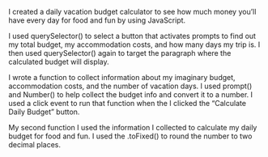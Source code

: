 I created a daily vacation budget calculator to see how much money you’ll have every day for food and fun by using JavaScript.

I used querySelector() to select a button that activates prompts to find out my total budget, my accommodation costs, and how many days my trip is. I then used querySelector() again to target the paragraph where the calculated budget will display.

I wrote a function to collect information about my imaginary budget, accommodation costs, and the number of vacation days. I used prompt() and Number() to help collect the budget info and convert it to a number. I used a click event to run that function when the I clicked the “Calculate Daily Budget” button.

My second function I used the information I collected to calculate my daily budget for food and fun. I used the .toFixed() to round the number to two decimal places. 
